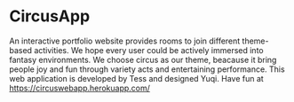 # CircusApp
An interactive portfolio website provides rooms to join different theme-based activities. We hope every user could be actively immersed into fantasy environments. We choose circus as our theme, beacause it bring people joy and fun through variety acts and entertaining performance. This web application is developed by Tess and designed Yuqi.
Have fun at https://circuswebapp.herokuapp.com/
